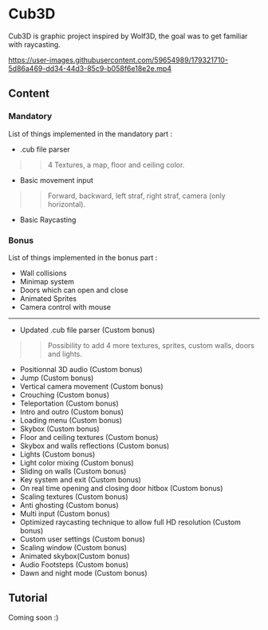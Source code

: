 # Cub3D

Cub3D is graphic project inspired by Wolf3D, the goal was to get familiar with raycasting.

https://user-images.githubusercontent.com/59654989/179321710-5d86a469-dd34-44d3-85c9-b058f6e18e2e.mp4

## Content

### Mandatory
List of things implemented in the mandatory part :

- .cub file parser 
>> 4 Textures, a map, floor and ceiling color.
- Basic movement input
>> Forward, backward, left straf, right straf, camera (only horizontal).
- Basic Raycasting

### Bonus
List of things implemented in the bonus part :

- Wall collisions
- Minimap system
- Doors which can open and close
- Animated Sprites
- Camera control with mouse

___________________________

- Updated .cub file parser (Custom bonus)
>> Possibility to add 4 more textures, sprites, custom walls, doors and lights.
- Positionnal 3D audio (Custom bonus)
- Jump (Custom bonus)
- Vertical camera movement (Custom bonus)
- Crouching (Custom bonus)
- Teleportation (Custom bonus)
- Intro and outro (Custom bonus)
- Loading menu (Custom bonus)
- Skybox (Custom bonus)
- Floor and ceiling textures (Custom bonus)
- Skybox and walls reflections (Custom bonus)
- Lights (Custom bonus)
- Light color mixing (Custom bonus)
- Sliding on walls (Custom bonus)
- Key system and exit (Custom bonus)
- On real time opening and closing door hitbox (Custom bonus)
- Scaling textures (Custom bonus)
- Anti ghosting (Custom bonus)
- Multi input (Custom bonus)
- Optimized raycasting technique to allow full HD resolution (Custom bonus)
- Custom user settings (Custom bonus)
- Scaling window (Custom bonus)
- Animated skybox(Custom bonus)
- Audio Footsteps (Custom bonus)
- Dawn and night mode (Custom bonus)

## Tutorial

Coming soon :)
